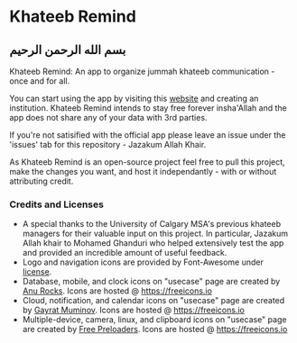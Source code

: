 # Khateeb Remind

## بسم الله الرحمن الرحيم

Khateeb Remind: An app to organize jummah khateeb communication - once and for all.

You can start using the app by visiting this [website](https://app.khateebs.com) and creating an institution. Khateeb Remind intends to stay free forever insha'Allah and the app does not share any of your data with 3rd parties.

If you're not satisified with the official app please leave an issue under the 'issues' tab for this repository - Jazakum Allah Khair.

As Khateeb Remind is an open-source project feel free to pull this project, make the changes you want, and host it independantly - with or without attributing credit.

### Credits and Licenses
* A special thanks to the University of Calgary MSA's previous khateeb managers for their valuable input on this project. In particular, Jazakum Allah khair to Mohamed Ghanduri who helped extensively test the app and provided an incredible amount of useful feedback.
* Logo and navigation icons are provided by Font-Awesome under [license](https://fontawesome.com/license/free).
* Database, mobile, and clock icons on "usecase" page are created by [Anu Rocks](https://freeicons.io/profile/730). Icons are hosted @ https://freeicons.io
* Cloud, notification, and calendar icons on "usecase" page are created by [Gayrat Muminov](https://freeicons.io/profile/3277). Icons are hosted @ https://freeicons.io
* Multiple-device, camera, linux, and clipboard icons on "usecase" page are created by [Free Preloaders](https://freeicons.io/profile/726). Icons are hosted @ https://freeicons.io
                                             